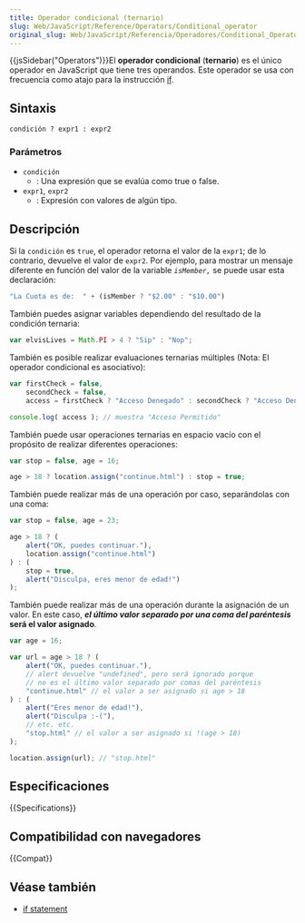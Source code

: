 ```yaml
---
title: Operador condicional (ternario)
slug: Web/JavaScript/Reference/Operators/Conditional_operator
original_slug: Web/JavaScript/Referencia/Operadores/Conditional_Operator
---
```


{{jsSidebar("Operators")}}El **operador condicional** (**ternario**) es el único operador en JavaScript que tiene tres operandos. Este operador se usa con frecuencia como atajo para la instrucción [if](/es/docs/Web/JavaScript/Referencia/Sentencias/if...else).

## Sintaxis

```
condición ? expr1 : expr2
```

### Parámetros

- `condición`
  - : Una expresión que se evalúa como true o false.
- `expr1`, `expr2`
  - : Expresión con valores de algún tipo.

## Descripción

Si la `condición` es `true`, el operador retorna el valor de la `expr1`; de lo contrario, devuelve el valor de `expr2`. Por ejemplo, para mostrar un mensaje diferente en función del valor de la variable _`isMember,`_ se puede usar esta declaración:

```js
"La Cuota es de:  " + (isMember ? "$2.00" : "$10.00")
```

También puedes asignar variables dependiendo del resultado de la condición ternaria:

```js
var elvisLives = Math.PI > 4 ? "Sip" : "Nop";
```

También es posible realizar evaluaciones ternarias múltiples (Nota: El operador condicional es asociativo):

```js
var firstCheck = false,
    secondCheck = false,
    access = firstCheck ? "Acceso Denegado" : secondCheck ? "Acceso Denegado" : "Acceso Permitido";

console.log( access ); // muestra "Acceso Permitido"
```

También puede usar operaciones ternarias en espacio vacío con el propósito de realizar diferentes operaciones:

```js
var stop = false, age = 16;

age > 18 ? location.assign("continue.html") : stop = true;
```

También puede realizar más de una operación por caso, separándolas con una coma:

```js
var stop = false, age = 23;

age > 18 ? (
    alert("OK, puedes continuar."),
    location.assign("continue.html")
) : (
    stop = true,
    alert("Disculpa, eres menor de edad!")
);
```

También puede realizar más de una operación durante la asignación de un valor. En este caso, **_el último valor separado por una coma del paréntesis_ será el valor asignado**.

```js
var age = 16;

var url = age > 18 ? (
    alert("OK, puedes continuar."),
    // alert devuelve "undefined", pero será ignorado porque
    // no es el último valor separado por comas del paréntesis
    "continue.html" // el valor a ser asignado si age > 18
) : (
    alert("Eres menor de edad!"),
    alert("Disculpa :-("),
    // etc. etc.
    "stop.html" // el valor a ser asignado si !(age > 18)
);

location.assign(url); // "stop.html"
```

## Especificaciones

{{Specifications}}

## Compatibilidad con navegadores

{{Compat}}

## Véase también

- [if statement](/es/docs/Web/JavaScript/Reference/Statements/if...else)

